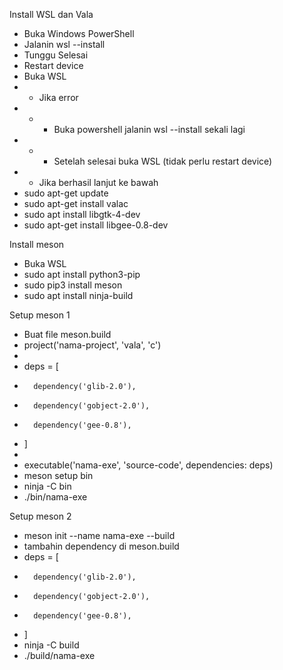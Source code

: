 Install WSL dan Vala
- Buka Windows PowerShell
- Jalanin wsl --install
- Tunggu Selesai
- Restart device
- Buka WSL
- - Jika error
- - - Buka powershell jalanin wsl --install sekali lagi
- - - Setelah selesai buka WSL (tidak perlu restart device)
- - Jika berhasil lanjut ke bawah
- sudo apt-get update
- sudo apt-get install valac
- sudo apt install libgtk-4-dev
- sudo apt-get install libgee-0.8-dev


Install meson
- Buka WSL
- sudo apt install python3-pip
- sudo pip3 install meson
- sudo apt install ninja-build


Setup meson 1
- Buat file meson.build
-   project('nama-project', 'vala', 'c')
- 
-   deps = [
-       dependency('glib-2.0'),
-       dependency('gobject-2.0'),
-       dependency('gee-0.8'),  
-   ]
- 
-   executable('nama-exe', 'source-code', dependencies: deps)
- meson setup bin
- ninja -C bin
- ./bin/nama-exe


Setup meson 2
- meson init --name nama-exe --build
- tambahin dependency di meson.build
-   deps = [
-       dependency('glib-2.0'),
-       dependency('gobject-2.0'),
-       dependency('gee-0.8'),  
-   ]
- ninja -C build
- ./build/nama-exe
